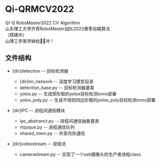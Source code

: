 # Qi-QRMCV2022
QI-Q RoboMaster2022 CV Algorithm  
山东理工大学齐奇RoboMaster战队2022赛季自瞄算法  
（搭建中）  
山理工学弟学妹给👨‍🦳冲！

## 文件结构
- [dir]detection -- 目标检测器  
    - [dir]nn_network   -- 深度学习模型目录
    - detection_base.py -- 目标检测器基类
    - yolox.py          -- 生成矩形框的yolox目标检测onnx部署  
    - yolox_poly.py     -- 生成不规则四边形框的yolox_poly目标检测onnx部署  


- [dir]IPC -- 进程间通信模块  
    - ipc_abstranct.py -- 进程间通信抽象基类  
    - rtquque.py       -- 进程通信队列  
    - shared_mem.py    -- 共享内存通信  


- [dir]videostream -- 视频流  
    - camerastream.py  -- 实现了一个usb摄像头的生产者进程class  

